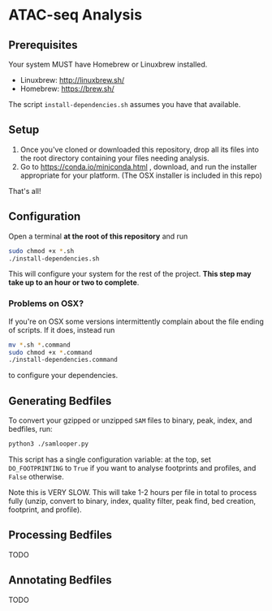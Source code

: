 ATAC-seq Analysis
=====================================

## Prerequisites

Your system MUST have Homebrew or Linuxbrew installed.

- Linuxbrew: http://linuxbrew.sh/
- Homebrew: https://brew.sh/

The script `install-dependencies.sh` assumes you have that available.

## Setup

1. Once you've cloned or downloaded this repository, drop all its files into the root directory containing your files needing analysis.
2. Go to https://conda.io/miniconda.html , download, and run the installer appropriate for your platform. (The OSX installer is included in this repo)

That's all!

## Configuration

Open a terminal **at the root of this repository** and run

```bash
sudo chmod +x *.sh
./install-dependencies.sh
```

This will configure your system for the rest of the project. **This step may take up to an hour or two to complete**.


### Problems on OSX?
If you're on OSX some versions intermittently complain about the file ending of scripts. If it does, instead run

```bash
mv *.sh *.command
sudo chmod +x *.command
./install-dependencies.command
```

to configure your dependencies.

## Generating Bedfiles

To convert your gzipped or unzipped `SAM` files to binary, peak, index, and bedfiles, run:

```bash
python3 ./samlooper.py
```

This script has a single configuration variable: at the top, set `DO_FOOTPRINTING` to `True` if you want to analyse footprints and profiles, and `False` otherwise.

Note this is VERY SLOW. This will take 1-2 hours per file in total to process fully (unzip, convert to binary, index, quality filter, peak find, bed creation, footprint, and profile).


## Processing Bedfiles

TODO

## Annotating Bedfiles

TODO
